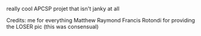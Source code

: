 really cool APCSP projet that isn't janky at all

Credits:
me for everything
Matthew Raymond Francis Rotondi for providing the LOSER pic (this was consensual)
